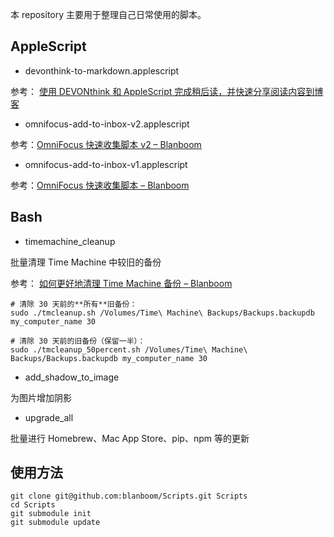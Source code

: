 本 repository 主要用于整理自己日常使用的脚本。

## AppleScript

- devonthink-to-markdown.applescript

参考： [使用 DEVONthink 和 AppleScript 完成稍后读，并快速分享阅读内容到博客](https://blanboom.org/2019/devonthink-to-markdown/)

- omnifocus-add-to-inbox-v2.applescript

参考：[OmniFocus 快速收集脚本 v2 – Blanboom](https://blanboom.org/2014/omnifocus-quick-entry-applescript-v2/)

- omnifocus-add-to-inbox-v1.applescript

参考：[OmniFocus 快速收集脚本 – Blanboom](https://blanboom.org/2014/omnifocus-quick-entry-applescript/)

## Bash

- timemachine_cleanup

批量清理 Time Machine 中较旧的备份

参考： [如何更好地清理 Time Machine 备份 – Blanboom](https://blanboom.org/2020/timemachine-cleanup/)

```
# 清除 30 天前的**所有**旧备份：
sudo ./tmcleanup.sh /Volumes/Time\ Machine\ Backups/Backups.backupdb my_computer_name 30

# 清除 30 天前的旧备份（保留一半）：
sudo ./tmcleanup_50percent.sh /Volumes/Time\ Machine\ Backups/Backups.backupdb my_computer_name 30
```

- add_shadow_to_image

为图片增加阴影

- upgrade_all

批量进行 Homebrew、Mac App Store、pip、npm 等的更新

## 使用方法

```
git clone git@github.com:blanboom/Scripts.git Scripts
cd Scripts
git submodule init
git submodule update
```
